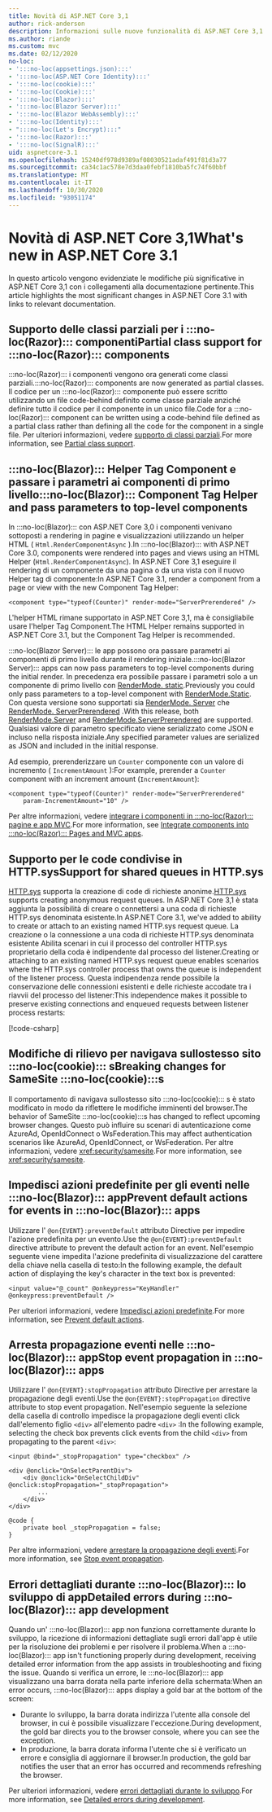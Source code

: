 ```yaml
---
title: Novità di ASP.NET Core 3,1
author: rick-anderson
description: Informazioni sulle nuove funzionalità di ASP.NET Core 3,1.
ms.author: riande
ms.custom: mvc
ms.date: 02/12/2020
no-loc:
- ':::no-loc(appsettings.json):::'
- ':::no-loc(ASP.NET Core Identity):::'
- ':::no-loc(cookie):::'
- ':::no-loc(Cookie):::'
- ':::no-loc(Blazor):::'
- ':::no-loc(Blazor Server):::'
- ':::no-loc(Blazor WebAssembly):::'
- ':::no-loc(Identity):::'
- ":::no-loc(Let's Encrypt):::"
- ':::no-loc(Razor):::'
- ':::no-loc(SignalR):::'
uid: aspnetcore-3.1
ms.openlocfilehash: 15240df978d9389af08030521adaf491f81d3a77
ms.sourcegitcommit: ca34c1ac578e7d3daa0febf1810ba5fc74f60bbf
ms.translationtype: MT
ms.contentlocale: it-IT
ms.lasthandoff: 10/30/2020
ms.locfileid: "93051174"
---
```

# <a name="whats-new-in-aspnet-core-31"></a><span data-ttu-id="00e31-103">Novità di ASP.NET Core 3,1</span><span class="sxs-lookup"><span data-stu-id="00e31-103">What's new in ASP.NET Core 3.1</span></span>

<span data-ttu-id="00e31-104">In questo articolo vengono evidenziate le modifiche più significative in ASP.NET Core 3,1 con i collegamenti alla documentazione pertinente.</span><span class="sxs-lookup"><span data-stu-id="00e31-104">This article highlights the most significant changes in ASP.NET Core 3.1 with links to relevant documentation.</span></span>

## <a name="partial-class-support-for-no-locrazor-components"></a><span data-ttu-id="00e31-105">Supporto delle classi parziali per i :::no-loc(Razor)::: componenti</span><span class="sxs-lookup"><span data-stu-id="00e31-105">Partial class support for :::no-loc(Razor)::: components</span></span>

<span data-ttu-id="00e31-106">:::no-loc(Razor)::: i componenti vengono ora generati come classi parziali.</span><span class="sxs-lookup"><span data-stu-id="00e31-106">:::no-loc(Razor)::: components are now generated as partial classes.</span></span> <span data-ttu-id="00e31-107">Il codice per un :::no-loc(Razor)::: componente può essere scritto utilizzando un file code-behind definito come classe parziale anziché definire tutto il codice per il componente in un unico file.</span><span class="sxs-lookup"><span data-stu-id="00e31-107">Code for a :::no-loc(Razor)::: component can be written using a code-behind file defined as a partial class rather than defining all the code for the component in a single file.</span></span> <span data-ttu-id="00e31-108">Per ulteriori informazioni, vedere [supporto di classi parziali](xref:blazor/components/index#partial-class-support).</span><span class="sxs-lookup"><span data-stu-id="00e31-108">For more information, see [Partial class support](xref:blazor/components/index#partial-class-support).</span></span>

## <a name="no-locblazor-component-tag-helper-and-pass-parameters-to-top-level-components"></a><span data-ttu-id="00e31-109">:::no-loc(Blazor)::: Helper Tag Component e passare i parametri ai componenti di primo livello</span><span class="sxs-lookup"><span data-stu-id="00e31-109">:::no-loc(Blazor)::: Component Tag Helper and pass parameters to top-level components</span></span>

<span data-ttu-id="00e31-110">In :::no-loc(Blazor)::: con ASP.NET Core 3,0 i componenti venivano sottoposti a rendering in pagine e visualizzazioni utilizzando un helper HTML ( `Html.RenderComponentAsync` ).</span><span class="sxs-lookup"><span data-stu-id="00e31-110">In :::no-loc(Blazor)::: with ASP.NET Core 3.0, components were rendered into pages and views using an HTML Helper (`Html.RenderComponentAsync`).</span></span> <span data-ttu-id="00e31-111">In ASP.NET Core 3,1 eseguire il rendering di un componente da una pagina o da una vista con il nuovo Helper tag di componente:</span><span class="sxs-lookup"><span data-stu-id="00e31-111">In ASP.NET Core 3.1, render a component from a page or view with the new Component Tag Helper:</span></span>

```cshtml
<component type="typeof(Counter)" render-mode="ServerPrerendered" />
```

<span data-ttu-id="00e31-112">L'helper HTML rimane supportato in ASP.NET Core 3,1, ma è consigliabile usare l'helper Tag Component.</span><span class="sxs-lookup"><span data-stu-id="00e31-112">The HTML Helper remains supported in ASP.NET Core 3.1, but the Component Tag Helper is recommended.</span></span>

<span data-ttu-id="00e31-113">:::no-loc(Blazor Server)::: le app possono ora passare parametri ai componenti di primo livello durante il rendering iniziale.</span><span class="sxs-lookup"><span data-stu-id="00e31-113">:::no-loc(Blazor Server)::: apps can now pass parameters to top-level components during the initial render.</span></span> <span data-ttu-id="00e31-114">In precedenza era possibile passare i parametri solo a un componente di primo livello con [RenderMode. static](xref:Microsoft.AspNetCore.Mvc.Rendering.RenderMode.Static).</span><span class="sxs-lookup"><span data-stu-id="00e31-114">Previously you could only pass parameters to a top-level component with [RenderMode.Static](xref:Microsoft.AspNetCore.Mvc.Rendering.RenderMode.Static).</span></span> <span data-ttu-id="00e31-115">Con questa versione sono supportati sia [RenderMode. Server](xref:Microsoft.AspNetCore.Mvc.Rendering.RenderMode.Server) che [RenderMode. ServerPrerendered](xref:Microsoft.AspNetCore.Mvc.Rendering.RenderMode.ServerPrerendered) .</span><span class="sxs-lookup"><span data-stu-id="00e31-115">With this release, both [RenderMode.Server](xref:Microsoft.AspNetCore.Mvc.Rendering.RenderMode.Server) and [RenderMode.ServerPrerendered](xref:Microsoft.AspNetCore.Mvc.Rendering.RenderMode.ServerPrerendered) are supported.</span></span> <span data-ttu-id="00e31-116">Qualsiasi valore di parametro specificato viene serializzato come JSON e incluso nella risposta iniziale.</span><span class="sxs-lookup"><span data-stu-id="00e31-116">Any specified parameter values are serialized as JSON and included in the initial response.</span></span>

<span data-ttu-id="00e31-117">Ad esempio, prerenderizzare un `Counter` componente con un valore di incremento ( `IncrementAmount` ):</span><span class="sxs-lookup"><span data-stu-id="00e31-117">For example, prerender a `Counter` component with an increment amount (`IncrementAmount`):</span></span>

```cshtml
<component type="typeof(Counter)" render-mode="ServerPrerendered" 
    param-IncrementAmount="10" />
```

<span data-ttu-id="00e31-118">Per altre informazioni, vedere [integrare i componenti in :::no-loc(Razor)::: pagine e app MVC](xref:blazor/components/integrate-components-into-razor-pages-and-mvc-apps).</span><span class="sxs-lookup"><span data-stu-id="00e31-118">For more information, see [Integrate components into :::no-loc(Razor)::: Pages and MVC apps](xref:blazor/components/integrate-components-into-razor-pages-and-mvc-apps).</span></span>

## <a name="support-for-shared-queues-in-httpsys"></a><span data-ttu-id="00e31-119">Supporto per le code condivise in HTTP.sys</span><span class="sxs-lookup"><span data-stu-id="00e31-119">Support for shared queues in HTTP.sys</span></span>

<span data-ttu-id="00e31-120">[HTTP.sys](xref:fundamentals/servers/httpsys) supporta la creazione di code di richieste anonime.</span><span class="sxs-lookup"><span data-stu-id="00e31-120">[HTTP.sys](xref:fundamentals/servers/httpsys) supports creating anonymous request queues.</span></span> <span data-ttu-id="00e31-121">In ASP.NET Core 3,1 è stata aggiunta la possibilità di creare o connettersi a una coda di richieste HTTP.sys denominata esistente.</span><span class="sxs-lookup"><span data-stu-id="00e31-121">In ASP.NET Core 3.1, we've added to ability to create or attach to an existing named HTTP.sys request queue.</span></span> <span data-ttu-id="00e31-122">La creazione o la connessione a una coda di richieste HTTP.sys denominata esistente Abilita scenari in cui il processo del controller HTTP.sys proprietario della coda è indipendente dal processo del listener.</span><span class="sxs-lookup"><span data-stu-id="00e31-122">Creating or attaching to an existing named HTTP.sys request queue enables scenarios where the HTTP.sys controller process that owns the queue is independent of the listener process.</span></span> <span data-ttu-id="00e31-123">Questa indipendenza rende possibile la conservazione delle connessioni esistenti e delle richieste accodate tra i riavvii del processo del listener:</span><span class="sxs-lookup"><span data-stu-id="00e31-123">This independence makes it possible to preserve existing connections and enqueued requests between listener process restarts:</span></span>

[!code-csharp[](sample/Program.cs?name=snippet)]

## <a name="breaking-changes-for-samesite-no-loccookies"></a><span data-ttu-id="00e31-124">Modifiche di rilievo per navigava sullostesso sito :::no-loc(cookie)::: s</span><span class="sxs-lookup"><span data-stu-id="00e31-124">Breaking changes for SameSite :::no-loc(cookie):::s</span></span>

<span data-ttu-id="00e31-125">Il comportamento di navigava sullostesso sito :::no-loc(cookie)::: s è stato modificato in modo da riflettere le modifiche imminenti del browser.</span><span class="sxs-lookup"><span data-stu-id="00e31-125">The behavior of SameSite :::no-loc(cookie):::s has changed to reflect upcoming browser changes.</span></span> <span data-ttu-id="00e31-126">Questo può influire su scenari di autenticazione come AzureAd, OpenIdConnect o WsFederation.</span><span class="sxs-lookup"><span data-stu-id="00e31-126">This may affect authentication scenarios like AzureAd, OpenIdConnect, or WsFederation.</span></span> <span data-ttu-id="00e31-127">Per altre informazioni, vedere <xref:security/samesite>.</span><span class="sxs-lookup"><span data-stu-id="00e31-127">For more information, see <xref:security/samesite>.</span></span>

## <a name="prevent-default-actions-for-events-in-no-locblazor-apps"></a><span data-ttu-id="00e31-128">Impedisci azioni predefinite per gli eventi nelle :::no-loc(Blazor)::: app</span><span class="sxs-lookup"><span data-stu-id="00e31-128">Prevent default actions for events in :::no-loc(Blazor)::: apps</span></span>

<span data-ttu-id="00e31-129">Utilizzare l' `@on{EVENT}:preventDefault` attributo Directive per impedire l'azione predefinita per un evento.</span><span class="sxs-lookup"><span data-stu-id="00e31-129">Use the `@on{EVENT}:preventDefault` directive attribute to prevent the default action for an event.</span></span> <span data-ttu-id="00e31-130">Nell'esempio seguente viene impedita l'azione predefinita di visualizzazione del carattere della chiave nella casella di testo:</span><span class="sxs-lookup"><span data-stu-id="00e31-130">In the following example, the default action of displaying the key's character in the text box is prevented:</span></span>

```razor
<input value="@_count" @onkeypress="KeyHandler" @onkeypress:preventDefault />
```

<span data-ttu-id="00e31-131">Per ulteriori informazioni, vedere [Impedisci azioni predefinite](xref:blazor/components/event-handling#prevent-default-actions).</span><span class="sxs-lookup"><span data-stu-id="00e31-131">For more information, see [Prevent default actions](xref:blazor/components/event-handling#prevent-default-actions).</span></span>

## <a name="stop-event-propagation-in-no-locblazor-apps"></a><span data-ttu-id="00e31-132">Arresta propagazione eventi nelle :::no-loc(Blazor)::: app</span><span class="sxs-lookup"><span data-stu-id="00e31-132">Stop event propagation in :::no-loc(Blazor)::: apps</span></span>

<span data-ttu-id="00e31-133">Utilizzare l' `@on{EVENT}:stopPropagation` attributo Directive per arrestare la propagazione degli eventi.</span><span class="sxs-lookup"><span data-stu-id="00e31-133">Use the `@on{EVENT}:stopPropagation` directive attribute to stop event propagation.</span></span> <span data-ttu-id="00e31-134">Nell'esempio seguente la selezione della casella di controllo impedisce la propagazione degli eventi click dall'elemento figlio `<div>` all'elemento padre `<div>` :</span><span class="sxs-lookup"><span data-stu-id="00e31-134">In the following example, selecting the check box prevents click events from the child `<div>` from propagating to the parent `<div>`:</span></span>

```razor
<input @bind="_stopPropagation" type="checkbox" />

<div @onclick="OnSelectParentDiv">
    <div @onclick="OnSelectChildDiv" @onclick:stopPropagation="_stopPropagation">
        ...
    </div>
</div>

@code {
    private bool _stopPropagation = false;
}
```

<span data-ttu-id="00e31-135">Per altre informazioni, vedere [arrestare la propagazione degli eventi](xref:blazor/components/event-handling#stop-event-propagation).</span><span class="sxs-lookup"><span data-stu-id="00e31-135">For more information, see [Stop event propagation](xref:blazor/components/event-handling#stop-event-propagation).</span></span>

## <a name="detailed-errors-during-no-locblazor-app-development"></a><span data-ttu-id="00e31-136">Errori dettagliati durante :::no-loc(Blazor)::: lo sviluppo di app</span><span class="sxs-lookup"><span data-stu-id="00e31-136">Detailed errors during :::no-loc(Blazor)::: app development</span></span>

<span data-ttu-id="00e31-137">Quando un' :::no-loc(Blazor)::: app non funziona correttamente durante lo sviluppo, la ricezione di informazioni dettagliate sugli errori dall'app è utile per la risoluzione dei problemi e per risolvere il problema.</span><span class="sxs-lookup"><span data-stu-id="00e31-137">When a :::no-loc(Blazor)::: app isn't functioning properly during development, receiving detailed error information from the app assists in troubleshooting and fixing the issue.</span></span> <span data-ttu-id="00e31-138">Quando si verifica un errore, le :::no-loc(Blazor)::: app visualizzano una barra dorata nella parte inferiore della schermata:</span><span class="sxs-lookup"><span data-stu-id="00e31-138">When an error occurs, :::no-loc(Blazor)::: apps display a gold bar at the bottom of the screen:</span></span>

* <span data-ttu-id="00e31-139">Durante lo sviluppo, la barra dorata indirizza l'utente alla console del browser, in cui è possibile visualizzare l'eccezione.</span><span class="sxs-lookup"><span data-stu-id="00e31-139">During development, the gold bar directs you to the browser console, where you can see the exception.</span></span>
* <span data-ttu-id="00e31-140">In produzione, la barra dorata informa l'utente che si è verificato un errore e consiglia di aggiornare il browser.</span><span class="sxs-lookup"><span data-stu-id="00e31-140">In production, the gold bar notifies the user that an error has occurred and recommends refreshing the browser.</span></span>

<span data-ttu-id="00e31-141">Per ulteriori informazioni, vedere [errori dettagliati durante lo sviluppo](xref:blazor/fundamentals/handle-errors#detailed-errors-during-development).</span><span class="sxs-lookup"><span data-stu-id="00e31-141">For more information, see [Detailed errors during development](xref:blazor/fundamentals/handle-errors#detailed-errors-during-development).</span></span>

